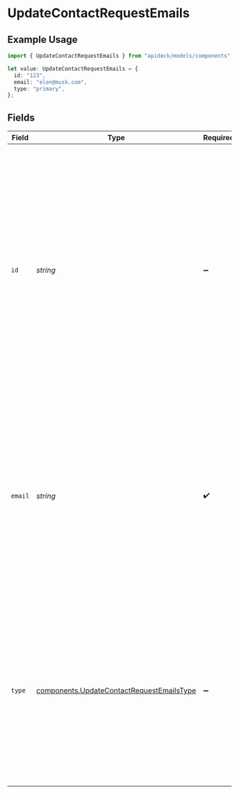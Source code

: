 # UpdateContactRequestEmails

## Example Usage

```typescript
import { UpdateContactRequestEmails } from "apideck/models/components";

let value: UpdateContactRequestEmails = {
  id: "123",
  email: "elon@musk.com",
  type: "primary",
};
```

## Fields

| Field                                                                                                                                                                                                                                                                                                                                                                  | Type                                                                                                                                                                                                                                                                                                                                                                   | Required                                                                                                                                                                                                                                                                                                                                                               | Description                                                                                                                                                                                                                                                                                                                                                            | Example                                                                                                                                                                                                                                                                                                                                                                |
| ---------------------------------------------------------------------------------------------------------------------------------------------------------------------------------------------------------------------------------------------------------------------------------------------------------------------------------------------------------------------- | ---------------------------------------------------------------------------------------------------------------------------------------------------------------------------------------------------------------------------------------------------------------------------------------------------------------------------------------------------------------------- | ---------------------------------------------------------------------------------------------------------------------------------------------------------------------------------------------------------------------------------------------------------------------------------------------------------------------------------------------------------------------- | ---------------------------------------------------------------------------------------------------------------------------------------------------------------------------------------------------------------------------------------------------------------------------------------------------------------------------------------------------------------------- | ---------------------------------------------------------------------------------------------------------------------------------------------------------------------------------------------------------------------------------------------------------------------------------------------------------------------------------------------------------------------- |
| `id`                                                                                                                                                                                                                                                                                                                                                                   | *string*                                                                                                                                                                                                                                                                                                                                                               | :heavy_minus_sign:                                                                                                                                                                                                                                                                                                                                                     | This property represents the unique identifier for an email address associated with the contact. It is used to specify which email address record should be updated within the contact's information. Although not required, providing this ID ensures that the correct email entry is modified, especially when multiple emails are associated with a single contact. | 123                                                                                                                                                                                                                                                                                                                                                                    |
| `email`                                                                                                                                                                                                                                                                                                                                                                | *string*                                                                                                                                                                                                                                                                                                                                                               | :heavy_check_mark:                                                                                                                                                                                                                                                                                                                                                     | The primary email address for the contact that you wish to update. This field is required and must be a valid email format, ensuring that the contact's email information is accurate and up-to-date. It is crucial for communication and identification purposes within the CRM.                                                                                      | elon@musk.com                                                                                                                                                                                                                                                                                                                                                          |
| `type`                                                                                                                                                                                                                                                                                                                                                                 | [components.UpdateContactRequestEmailsType](../../models/components/updatecontactrequestemailstype.md)                                                                                                                                                                                                                                                                 | :heavy_minus_sign:                                                                                                                                                                                                                                                                                                                                                     | Specifies the type of email address being updated, such as 'work' or 'personal'. This field helps categorize the email address within the contact's profile, although it is optional. Providing this information can enhance the organization and retrieval of contact details.                                                                                        | primary                                                                                                                                                                                                                                                                                                                                                                |